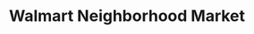 ---
title: "Walmart Neighborhood Market"
url: /bentonville/walmart-neighborhood-market-east-centerton-boulevard/
shop: Supermarkt
---